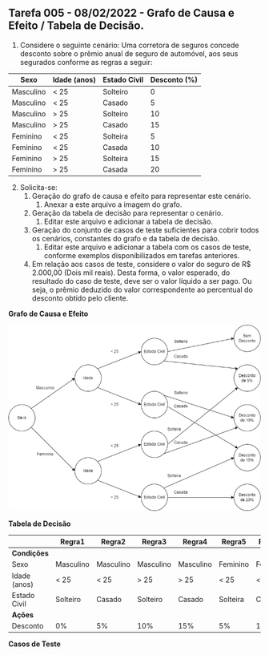 ## Tarefa 005 - 08/02/2022 - Grafo de Causa e Efeito / Tabela de Decisão.

1. Considere o seguinte cenário: Uma corretora de seguros concede desconto sobre o prêmio anual de seguro de automóvel, aos seus segurados conforme as regras a seguir:

|Sexo|Idade (anos)|Estado Civil|Desconto (%)|
|---|---|---|---|
|Masculino|< 25|Solteiro|0|
|Masculino|< 25|Casado|5|
|Masculino|> 25|Solteiro|10|
|Masculino|> 25|Casado|15|
|Feminino|< 25|Solteira|5|
|Feminino|< 25|Casada|10|
|Feminino|> 25|Solteira|15|
|Feminino|> 25|Casada|20|

2. Solicita-se:
   1. Geração do grafo de causa e efeito para representar este cenário.
      1. Anexar a este arquivo a imagem do grafo.
   2. Geração da tabela de decisão para representar o cenário.
      1. Editar este arquivo e adicionar a tabela de decisão.
   3. Geração do conjunto de casos de teste suficientes para cobrir todos os cenários, constantes do grafo e da tabela de decisão.
      1. Editar este arquivo e adicionar a tabela com os casos de teste, conforme exemplos disponibilizados em tarefas anteriores.
   4. Em relação aos casos de teste, considere o valor do seguro de R$ 2.000,00 (Dois mil reais). Desta forma, o valor esperado, do resultado do caso de teste, deve ser o valor líquido a ser pago. Ou seja, o prêmio deduzido do valor correspondente ao percentual do desconto obtido pelo cliente.

**Grafo de Causa e Efeito**

<img src="https://github.com/GustavoMarques02/ts-2021-2/blob/main/Tarefa-005/imagens/Grafo-de-Causa-e-Efeito.png">

**Tabela de Decisão**

| |Regra1|Regra2|Regra3|Regra4|Regra5|Regra6|Regra7|Regra8|
|---|---|---|---|---|---|---|---|---|
|**Condições**| | | | | | | | |
|Sexo|Masculino|Masculino|Masculino|Masculino|Feminino|Feminino|Feminino|Feminino|
|Idade (anos)|< 25|< 25|> 25|> 25|< 25|< 25|> 25|> 25|
|Estado Civil|Solteiro|Casado|Solteiro|Casado|Solteira|Casada|Solteira|Casada|
|**Ações**| | | | | | | | |
|Desconto|0%|5%|10%|15%|5%|10%|15%|20%|

**Casos de Teste**
